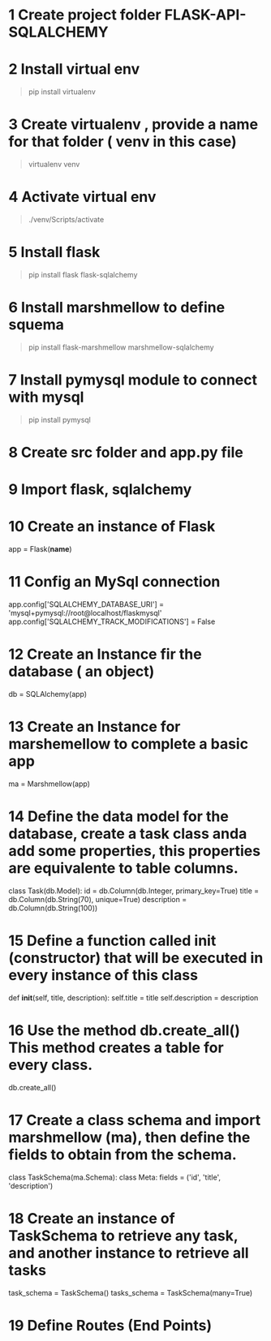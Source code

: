 # 1 Create project folder FLASK-API-SQLALCHEMY

# 2 Install virtual env 
> pip install virtualenv

# 3 Create virtualenv , provide a name for that folder ( venv in this case)
> virtualenv venv

# 4 Activate virtual env
> ./venv/Scripts/activate 

# 5 Install flask
> pip install flask flask-sqlalchemy

# 6 Install marshmellow to define squema
> pip install flask-marshmellow marshmellow-sqlalchemy

# 7 Install pymysql module to connect with mysql
>pip install pymysql

# 8 Create src folder and app.py file

# 9 Import flask, sqlalchemy

# 10 Create an instance of Flask 
app = Flask(__name__)

# 11 Config an MySql connection
app.config['SQLALCHEMY_DATABASE_URI'] = 'mysql+pymysql://root@localhost/flaskmysql'
app.config['SQLALCHEMY_TRACK_MODIFICATIONS'] = False

# 12 Create an Instance fir the database ( an object)
db = SQLAlchemy(app)

# 13 Create an Instance  for marshemellow to complete a basic app
ma = Marshmellow(app)

# 14 Define the data model for the database, create a task class anda add some properties, this properties are equivalente to table columns.
class Task(db.Model):
    id = db.Column(db.Integer, primary_key=True)
    title = db.Column(db.String(70), unique=True)
    description = db.Column(db.String(100))

# 15 Define a function called init (constructor) that will be executed in every instance of this class
def __init__(self, title, description):
        self.title = title
        self.description = description

# 16 Use the method db.create_all() This method creates a table for every class.
db.create_all()

# 17 Create a class schema and import marshmellow (ma), then define the fields to obtain from the schema.
class TaskSchema(ma.Schema):
    class Meta:
        fields = ('id', 'title', 'description')

# 18 Create an instance of TaskSchema to retrieve any task, and another instance to retrieve all tasks
task_schema = TaskSchema()
tasks_schema = TaskSchema(many=True)

# 19 Define Routes (End Points)
